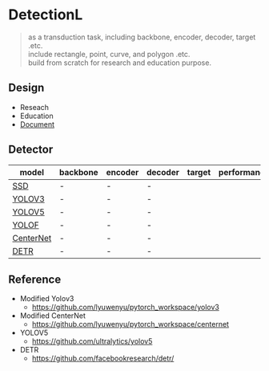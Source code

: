 
# DetectionL
> as a transduction task, including backbone, encoder, decoder, target .etc.   
> include rectangle, point, curve, and polygon .etc.  
> build from scratch for research and education purpose.

## Design
- Reseach 
- Education
- [Document](./docs)

## Detector
model | backbone | encoder | decoder | target | performance
--- | --- | --- | --- | --- | ---
[SSD]() | - | - | - 
[YOLOV3]() | - | - | - 
[YOLOV5]() | - | - | - 
[YOLOF]() | - | - | - 
[CenterNet]() | - | - | - 
[DETR](https://arxiv.org/pdf/2005.12872.pdf) | - | - | -  




## Reference 
- Modified Yolov3
    - https://github.com/lyuwenyu/pytorch_workspace/yolov3
- Modified CenterNet
    - https://github.com/lyuwenyu/pytorch_workspace/centernet
- YOLOV5
    - https://github.com/ultralytics/yolov5
- DETR
    - https://github.com/facebookresearch/detr/
    